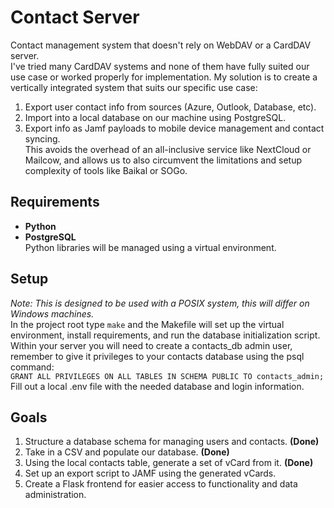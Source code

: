 # Contact Server  
Contact management system that doesn't rely on WebDAV or a CardDAV server.  
I've tried many CardDAV systems and none of them have fully suited our use case or worked properly for implementation. My solution is to create a vertically integrated system that suits our specific use case:  
1. Export user contact info from sources (Azure, Outlook, Database, etc).  
2. Import into a local database on our machine using PostgreSQL.  
3. Export info as Jamf payloads to mobile device management and contact syncing.  
This avoids the overhead of an all-inclusive service like NextCloud or Mailcow, and allows us to also circumvent the limitations and setup complexity of tools like Baikal or SOGo.  

## Requirements  
- **Python**  
- **PostgreSQL**  
Python libraries will be managed using a virtual environment.  

## Setup  
*Note: This is designed to be used with a POSIX system, this will differ on Windows machines.*  
In the project root type `make` and the Makefile will set up the virtual environment, install requirements, and run the database initialization script.  
Within your server you will need to create a contacts_db admin user, remember to give it privileges to your contacts database using the psql command:  
 `GRANT ALL PRIVILEGES ON ALL TABLES IN SCHEMA PUBLIC TO contacts_admin;`  
Fill out a local .env file with the needed database and login information.  

## Goals    
1. Structure a database schema for managing users and contacts. **(Done)**   
2. Take in a CSV and populate our database. **(Done)**   
3. Using the local contacts table, generate a set of vCard from it. **(Done)**  
4. Set up an export script to JAMF using the generated vCards.  
5. Create a Flask frontend for easier access to functionality and data administration.  


